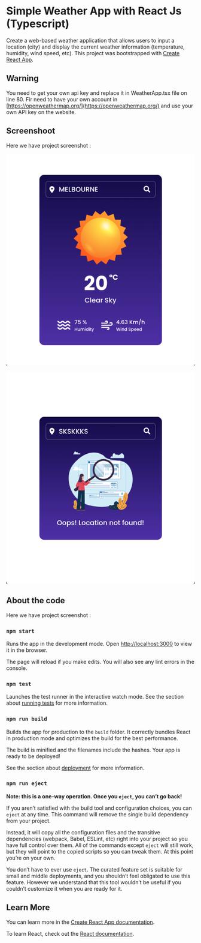 # Simple Weather App with React Js (Typescript)

Create a web-based weather application that allows users to input a location (city) and display the current weather information (temperature, humidity, wind speed, etc). This project was bootstrapped with [Create React App](https://github.com/facebook/create-react-app).

## Warning

You need to get your own api key and replace it in WeatherApp.tsx file on line 80. Fir need to have your own account in [https://openweathermap.org/](https://openweathermap.org/) and use your own API key on the website.

## Screenshoot

Here we have project screenshot :

![1711942974047](image/README/1711942974047.png)

![1711943031944](image/README/1711943031944.png)

## About the code

Here we have project screenshot :

### `npm start`

Runs the app in the development mode.
Open [http://localhost:3000](http://localhost:3000) to view it in the browser.

The page will reload if you make edits.
You will also see any lint errors in the console.

### `npm test`

Launches the test runner in the interactive watch mode.
See the section about [running tests](https://facebook.github.io/create-react-app/docs/running-tests) for more information.

### `npm run build`

Builds the app for production to the `build` folder.
It correctly bundles React in production mode and optimizes the build for the best performance.

The build is minified and the filenames include the hashes.
Your app is ready to be deployed!

See the section about [deployment](https://facebook.github.io/create-react-app/docs/deployment) for more information.

### `npm run eject`

**Note: this is a one-way operation. Once you `eject`, you can’t go back!**

If you aren’t satisfied with the build tool and configuration choices, you can `eject` at any time. This command will remove the single build dependency from your project.

Instead, it will copy all the configuration files and the transitive dependencies (webpack, Babel, ESLint, etc) right into your project so you have full control over them. All of the commands except `eject` will still work, but they will point to the copied scripts so you can tweak them. At this point you’re on your own.

You don’t have to ever use `eject`. The curated feature set is suitable for small and middle deployments, and you shouldn’t feel obligated to use this feature. However we understand that this tool wouldn’t be useful if you couldn’t customize it when you are ready for it.

## Learn More

You can learn more in the [Create React App documentation](https://facebook.github.io/create-react-app/docs/getting-started).

To learn React, check out the [React documentation](https://reactjs.org/).
